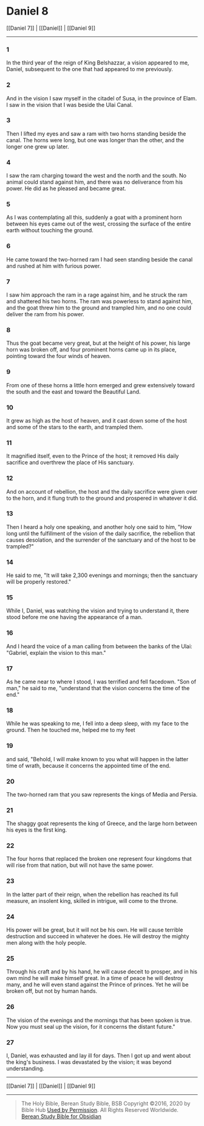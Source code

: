 # Daniel 8

[[Daniel 7]] | [[Daniel]] | [[Daniel 9]]

---

### 1
In the third year of the reign of King Belshazzar, a vision appeared to me, Daniel, subsequent to the one that had appeared to me previously.

### 2
And in the vision I saw myself in the citadel of Susa, in the province of Elam. I saw in the vision that I was beside the Ulai Canal.

### 3
Then I lifted my eyes and saw a ram with two horns standing beside the canal. The horns were long, but one was longer than the other, and the longer one grew up later.

### 4
I saw the ram charging toward the west and the north and the south. No animal could stand against him, and there was no deliverance from his power. He did as he pleased and became great.

### 5
As I was contemplating all this, suddenly a goat with a prominent horn between his eyes came out of the west, crossing the surface of the entire earth without touching the ground.

### 6
He came toward the two-horned ram I had seen standing beside the canal and rushed at him with furious power.

### 7
I saw him approach the ram in a rage against him, and he struck the ram and shattered his two horns. The ram was powerless to stand against him, and the goat threw him to the ground and trampled him, and no one could deliver the ram from his power.

### 8
Thus the goat became very great, but at the height of his power, his large horn was broken off, and four prominent horns came up in its place, pointing toward the four winds of heaven.

### 9
From one of these horns a little horn emerged and grew extensively toward the south and the east and toward the Beautiful Land.

### 10
It grew as high as the host of heaven, and it cast down some of the host and some of the stars to the earth, and trampled them.

### 11
It magnified itself, even to the Prince of the host; it removed His daily sacrifice and overthrew the place of His sanctuary.

### 12
And on account of rebellion, the host and the daily sacrifice were given over to the horn, and it flung truth to the ground and prospered in whatever it did.

### 13
Then I heard a holy one speaking, and another holy one said to him, "How long until the fulfillment of the vision of the daily sacrifice, the rebellion that causes desolation, and the surrender of the sanctuary and of the host to be trampled?"

### 14
He said to me, "It will take 2,300 evenings and mornings; then the sanctuary will be properly restored."

### 15
While I, Daniel, was watching the vision and trying to understand it, there stood before me one having the appearance of a man.

### 16
And I heard the voice of a man calling from between the banks of the Ulai: "Gabriel, explain the vision to this man."

### 17
As he came near to where I stood, I was terrified and fell facedown. "Son of man," he said to me, "understand that the vision concerns the time of the end."

### 18
While he was speaking to me, I fell into a deep sleep, with my face to the ground. Then he touched me, helped me to my feet

### 19
and said, "Behold, I will make known to you what will happen in the latter time of wrath, because it concerns the appointed time of the end.

### 20
The two-horned ram that you saw represents the kings of Media and Persia.

### 21
The shaggy goat represents the king of Greece, and the large horn between his eyes is the first king.

### 22
The four horns that replaced the broken one represent four kingdoms that will rise from that nation, but will not have the same power.

### 23
In the latter part of their reign, when the rebellion has reached its full measure, an insolent king, skilled in intrigue, will come to the throne.

### 24
His power will be great, but it will not be his own. He will cause terrible destruction and succeed in whatever he does. He will destroy the mighty men along with the holy people.

### 25
Through his craft and by his hand, he will cause deceit to prosper, and in his own mind he will make himself great. In a time of peace he will destroy many, and he will even stand against the Prince of princes. Yet he will be broken off, but not by human hands.

### 26
The vision of the evenings and the mornings that has been spoken is true. Now you must seal up the vision, for it concerns the distant future."

### 27
I, Daniel, was exhausted and lay ill for days. Then I got up and went about the king's business. I was devastated by the vision; it was beyond understanding.

---

[[Daniel 7]] | [[Daniel]] | [[Daniel 9]]

---

> The Holy Bible, Berean Study Bible, BSB
> Copyright &copy;2016, 2020 by Bible Hub
> [Used by Permission](https://berean.bible/terms.htm). All Rights Reserved Worldwide.
> [Berean Study Bible for Obsidian](https://github.com/gapmiss/berean-study-bible-for-obsidian)</small>

